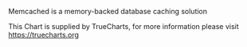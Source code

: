 Memcached is a memory-backed database caching solution

This Chart is supplied by TrueCharts, for more information please visit https://truecharts.org
